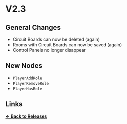 # V2.3

## General Changes

* Circuit Boards can now be deleted (again)
* Rooms with Circuit Boards can now be saved (again)
* Control Panels no longer disappear

## New Nodes

* `PlayerAddRole`
* `PlayerRemoveRole`
* `PlayerHasRole`

## Links

**[<- Back to Releases](../)**
